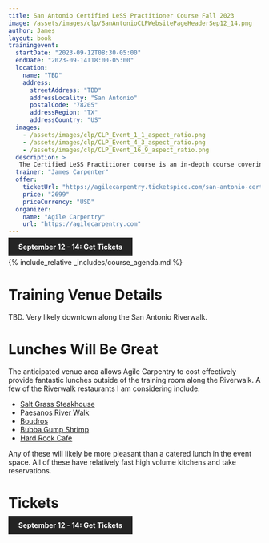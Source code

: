 ```yaml
---
title: San Antonio Certified LeSS Practitioner Course Fall 2023
image: /assets/images/clp/SanAntonioCLPWebsitePageHeaderSep12_14.png
author: James
layout: book
trainingevent:
  startDate: "2023-09-12T08:30-05:00"
  endDate: "2023-09-14T18:00-05:00"
  location:
    name: "TBD"
    address:
      streetAddress: "TBD"
      addressLocality: "San Antonio"
      postalCode: "78205"
      addressRegion: "TX"
      addressCountry: "US"
  images:
    - /assets/images/clp/CLP_Event_1_1_aspect_ratio.png
    - /assets/images/clp/CLP_Event_4_3_aspect_ratio.png
    - /assets/images/clp/CLP_Event_16_9_aspect_ratio.png
  description: >
   The Certified LeSS Practitioner course is an in-depth course covering the LeSS principles, framework and rules, and guides. It provides essential information for adopting and improving LeSS to your product development group. The course contains an overview of LeSS, stories on LeSS adoptions, exercises and extensive LeSS Q&A to ensure we discuss the topics most of interest to the participants.
  trainer: "James Carpenter"
  offer:
    ticketUrl: "https://agilecarpentry.ticketspice.com/san-antonio-certified-less-practitioner-workshop-fall-2023"
    price: "2699"
    priceCurrency: "USD"
  organizer:
    name: "Agile Carpentry"
    url: "https://agilecarpentry.com"
---
```


<a class="wx-button" href="https://agilecarpentry.ticketspice.com/san-antonio-certified-less-practitioner-workshop-fall-2023" style="background:rgba(36,36,36,1);color:white;padding:10px 20px;text-decoration:none;font-weight:bold;" target="_blank">September 12 - 14: Get Tickets</a>

{% include_relative _includes/course_agenda.md %}

# Training Venue Details

TBD. Very likely downtown along the San Antonio Riverwalk.

# Lunches Will Be Great

The anticipated venue area allows Agile Carpentry to cost effectively provide fantastic lunches outside of the training room along the Riverwalk. A few of the Riverwalk restaurants I am considering include:

* [Salt Grass Steakhouse](https://www.saltgrass.com/location/saltgrass-san-antonio-riverwalk/)
* [Paesanos River Walk](https://www.paesanosriverwalk.com/)
* [Boudros](https://www.boudros.com)
* [Bubba Gump Shrimp](https://www.bubbagump.com/location/bubba-gump-san-antonio-tx/)
* [Hard Rock Cafe](https://www.hardrockcafe.com/location/san-antonio/)

Any of these will likely be more pleasant than a catered lunch in the event space. All of these have relatively fast high volume kitchens and take reservations.

# Tickets

<a class="wx-button" href="https://agilecarpentry.ticketspice.com/san-antonio-certified-less-practitioner-workshop-fall-2023" style="background:rgba(36,36,36,1);color:white;padding:10px 20px;text-decoration:none;font-weight:bold;" target="_blank">September 12 - 14: Get Tickets</a>



